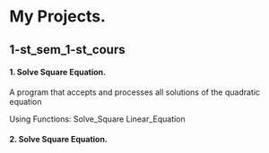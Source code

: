 
# My Projects.

## 1-st_sem_1-st_cours 

#### 1.   Solve Square Equation.

 A program that accepts and processes all solutions of the quadratic equation 
 
  Using Functions:
  Solve_Square
  Linear_Equation
 
#### 2.   Solve Square Equation.
